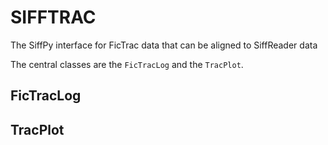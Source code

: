 # SIFFTRAC

The SiffPy interface for FicTrac data that can be aligned to SiffReader data

The central classes are the `FicTracLog` and the `TracPlot`.

## FicTracLog

## TracPlot